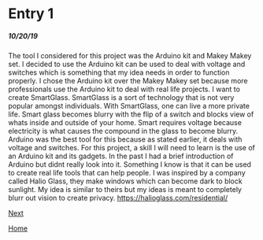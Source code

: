 # Entry 1
##### 10/20/19

The tool I considered for this project was the Arduino kit and Makey Makey set. 
I decided to use the Arduino kit can be used to deal with voltage and switches which is something that my idea needs in order to function properly.
I chose the Arduino kit over the Makey Makey set because more professionals use the Arduino kit to deal with real life projects. 
I want to create SmartGlass. SmartGlass is a sort of technology that is not very popular amongst individuals. 
With SmartGlass, one can live a more private life. Smart glass becomes blurry with the flip of a switch and blocks view of whats inside and outside of your home.
Smart requires voltage because electricity is what causes the compound in the glass to become blurry. 
Arduino was the best tool for this because as stated earlier, it deals with voltage and switches. 
For this project, a skill I will need to learn is the use of an Arduino kit and its gadgets. In the past I had a brief introduction of Arduino but didnt really look into it.
Something I know is that it can be used to create real life tools that can help people. 
I was inspired by a company called Halio Glass, they make windows which can become dark to block sunlight. My idea is similar to theirs but my ideas is meant to completely blurr out vision to create privacy. 
https://halioglass.com/residential/

[Next](entry02.md)

[Home](../README.md)